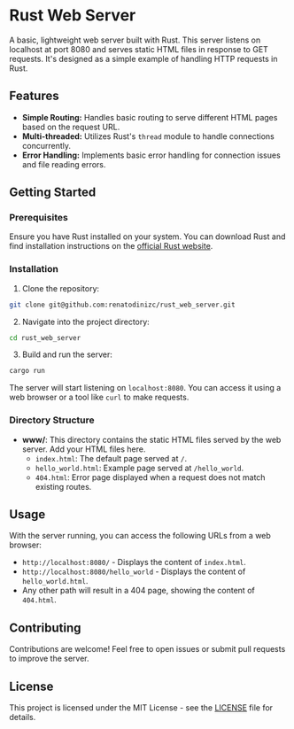 # Rust Web Server

A basic, lightweight web server built with Rust. This server listens on localhost at port 8080 and serves static HTML files in response to GET requests. It's designed as a simple example of handling HTTP requests in Rust.

## Features

- **Simple Routing:** Handles basic routing to serve different HTML pages based on the request URL.
- **Multi-threaded:** Utilizes Rust's `thread` module to handle connections concurrently.
- **Error Handling:** Implements basic error handling for connection issues and file reading errors.

## Getting Started

### Prerequisites

Ensure you have Rust installed on your system. You can download Rust and find installation instructions on the [official Rust website](https://www.rust-lang.org/tools/install).

### Installation

1. Clone the repository:

```sh
git clone git@github.com:renatodinizc/rust_web_server.git
```

2. Navigate into the project directory:

```sh
cd rust_web_server
```

3. Build and run the server:

```sh
cargo run
```

The server will start listening on `localhost:8080`. You can access it using a web browser or a tool like `curl` to make requests.

### Directory Structure

- **www/**: This directory contains the static HTML files served by the web server. Add your HTML files here.
  - `index.html`: The default page served at `/`.
  - `hello_world.html`: Example page served at `/hello_world`.
  - `404.html`: Error page displayed when a request does not match existing routes.

## Usage

With the server running, you can access the following URLs from a web browser:

- `http://localhost:8080/` - Displays the content of `index.html`.
- `http://localhost:8080/hello_world` - Displays the content of `hello_world.html`.
- Any other path will result in a 404 page, showing the content of `404.html`.

## Contributing

Contributions are welcome! Feel free to open issues or submit pull requests to improve the server.

## License

This project is licensed under the MIT License - see the [LICENSE](LICENSE.md) file for details.